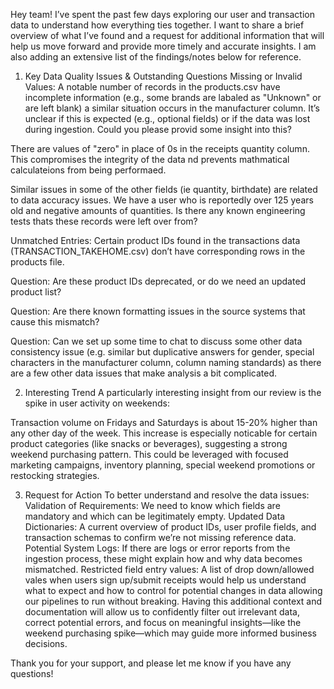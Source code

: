 Hey team! I’ve spent the past few days exploring our user and transaction data to understand how everything ties together. I want to share a brief overview of what I’ve found and a request for additional information that will help us move forward and provide more timely and accurate insights. I am also adding an extensive list of the findings/notes below for reference.

1. Key Data Quality Issues & Outstanding Questions
Missing or Invalid Values: A notable number of records in the products.csv have incomplete information (e.g., some brands are labaled as "Unknown" or are left blank) a similar situation occurs in the manufacturer column. It’s unclear if this is expected (e.g., optional fields) or if the data was lost during ingestion. Could you please provid some insight into this?

There are values of "zero" in place of 0s in the receipts quantity column. This compromises the integrity of the data nd prevents mathmatical calculateions from being performaed.

Similar issues in some of the other fields (ie quantity, birthdate) are related to data accuracy issues. We have a user who is reportedly over 125 years old and negative amounts of quantities. Is there any known engineering tests thats these records were left over from?

Unmatched Entries: Certain product IDs found in the transactions data (TRANSACTION_TAKEHOME.csv) don’t have corresponding rows in the products file.

Question: Are these product IDs deprecated, or do we need an updated product list?

Question: Are there known formatting issues in the source systems that cause this mismatch?

Question: Can we set up some time to chat to discuss some other data consistency issue (e.g. similar but duplicative answers for gender, special characters in the manufacturer column, column naming standards) as there are a few other data issues that make analysis a bit complicated.



2. Interesting Trend
A particularly interesting insight from our review is the spike in user activity on weekends:

Transaction volume on Fridays and Saturdays is about 15-20% higher than any other day of the week.
This increase is especially noticable for certain product categories (like snacks or beverages), suggesting a strong weekend purchasing pattern.
This could be leveraged with focused marketing campaigns, inventory planning, special weekend promotions or restocking strategies.

3. Request for Action
To better understand and resolve the data issues:
Validation of Requirements: We need to know which fields are mandatory and which can be legitimately empty.
Updated Data Dictionaries: A current overview of product IDs, user profile fields, and transaction schemas to confirm we’re not missing reference data.
Potential System Logs: If there are logs or error reports from the ingestion process, these might explain how and why data becomes mismatched.
Restricted field entry values: A list of drop down/allowed vales when users sign up/submit receipts would help us understand what to expect and how to control for potential changes in data allowing our pipelines to run without breaking.
Having this additional context and documentation will allow us to confidently filter out irrelevant data, correct potential errors, and focus on meaningful insights—like the weekend purchasing spike—which may guide more informed business decisions.

Thank you for your support, and please let me know if you have any questions!
